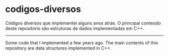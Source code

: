 # codigos-diversos

Códigos diversos que implementei alguns anos atrás. O principal conteúdo deste repositório são estruturas de dados implementadas em C++.

---

Some code that I implemented a few years ago. The main contents of this repository are data structures implemented in C++.
